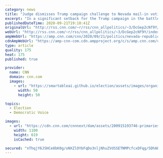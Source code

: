 ```yaml
---
category: news
title: "Judge dismisses Trump campaign challenge to Nevada mail-in voting law"
excerpt: "In a significant setback for the Trump campaign in the battleground state of Nevada, a federal judge has dismissed a lawsuit brought by the campaign over the state's new mail-in voting law.\n    \n"
publishedDateTime: 2020-09-21T19:10:41Z
originalUrl: "http://rss.cnn.com/~r/rss/cnn_allpolitics/~3/DcGep2cNf9Y/index.html"
webUrl: "http://rss.cnn.com/~r/rss/cnn_allpolitics/~3/DcGep2cNf9Y/index.html"
ampWebUrl: "https://amp.cnn.com/cnn/2020/09/21/politics/nevada-republican-election-lawsuit/index.html"
cdnAmpWebUrl: "https://amp-cnn-com.cdn.ampproject.org/c/s/amp.cnn.com/cnn/2020/09/21/politics/nevada-republican-election-lawsuit/index.html"
type: article
quality: 175
heat: 175
published: true

provider:
  name: CNN
  domain: cnn.com
  images:
    - url: "https://smartableai.github.io/election/assets/images/organizations/cnn.com-50x50.jpg"
      width: 50
      height: 50

topics:
  - Election
  - Democratic Voice

images:
  - url: "https://cdn.cnn.com/cnnnext/dam/assets/200915193746-primaries-voting-georgia-file-super-tease.jpg"
    width: 1100
    height: 619
    isCached: true

secured: "nThqjY6JSHCe8bK0g/oNXZlOYbFqDo3nljNhuZVdSSETNMPcfcxDFqg/SDhAE4SQ5HJdl0nsFo6p33OdpyBk9Fkd72Uuma9OCiDMhu1S0zblzxmpU2TWPuOv4cuUGW9VwPIdIDjkXnTRanhy0OL/bAcZEEDITa3uFB2u4i3Bk7gBGdQ76tF0JJAajfQ3KYPQBJ9aFaAXni+gtMCRJ9D98D4QWkHKV/jlzTtyZ3eLE6KXnG1SsWDfPDW/LauJ2/7kpJqH19dAeZ72HUjH0UwDDNyrLYCSbBld2hUByEvW4Uiv8nEUCa1CXq9MLa/+FQaVZuLuMJhJfs2F1sTMWSjeLpWqHRPs52GY5peadDGOS/U=;uIKEm+p1Qyw4k0H8ocjRZA=="
---
```


